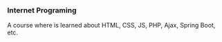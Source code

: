 ### Internet Programing

A course where is learned about HTML, CSS, JS, PHP, Ajax, Spring Boot, etc.
